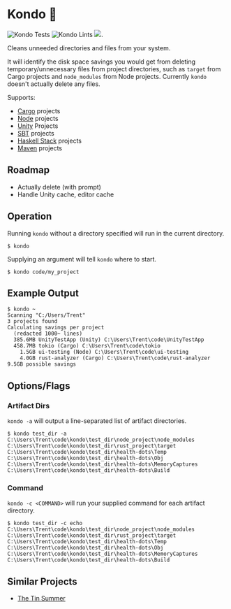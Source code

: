 # Kondo 🧹

![Kondo Tests](https://github.com/tbillington/kondo/workflows/Kondo%20Tests/badge.svg) ![Kondo Lints](https://github.com/tbillington/kondo/workflows/Kondo%20Lints/badge.svg) [![](https://tokei.rs/b1/github/tbillington/kondo?category=code)](https://github.com/tbillington/kondo).

Cleans unneeded directories and files from your system.

It will identify the disk space savings you would get from deleting temporary/unnecessary files from project directories, such as `target` from Cargo projects and `node_modules` from Node projects. Currently `kondo` doesn't actually delete any files.

Supports:

- [Cargo](https://doc.rust-lang.org/cargo/) projects
- [Node](https://nodejs.org/) projects
- [Unity](https://unity.com/) Projects
- [SBT](https://www.scala-sbt.org/) projects
- [Haskell Stack](https://docs.haskellstack.org/) projects
- [Maven](https://maven.apache.org/) projects

## Roadmap

- Actually delete (with prompt)
- Handle Unity cache, editor cache

## Operation

Running `kondo` without a directory specified will run in the current directory.

```
$ kondo
```

Supplying an argument will tell `kondo` where to start.

```
$ kondo code/my_project
```

## Example Output

```
$ kondo ~
Scanning "C:/Users/Trent"
3 projects found
Calculating savings per project
  (redacted 1000~ lines)
  385.6MB UnityTestApp (Unity) C:\Users\Trent\code\UnityTestApp
  458.7MB tokio (Cargo) C:\Users\Trent\code\tokio
    1.5GB ui-testing (Node) C:\Users\Trent\code\ui-testing
    4.0GB rust-analyzer (Cargo) C:\Users\Trent\code\rust-analyzer
9.5GB possible savings
```

## Options/Flags

### Artifact Dirs

`kondo -a` will output a line-separated list of artifact directories.

```
$ kondo test_dir -a
C:\Users\Trent\code\kondo\test_dir\node_project\node_modules
C:\Users\Trent\code\kondo\test_dir\rust_project\target
C:\Users\Trent\code\kondo\test_dir\health-dots\Temp
C:\Users\Trent\code\kondo\test_dir\health-dots\Obj
C:\Users\Trent\code\kondo\test_dir\health-dots\MemoryCaptures
C:\Users\Trent\code\kondo\test_dir\health-dots\Build
```

### Command

`kondo -c <COMMAND>` will run your supplied command for each artifact directory.

```
$ kondo test_dir -c echo
C:\Users\Trent\code\kondo\test_dir\node_project\node_modules
C:\Users\Trent\code\kondo\test_dir\rust_project\target
C:\Users\Trent\code\kondo\test_dir\health-dots\Temp
C:\Users\Trent\code\kondo\test_dir\health-dots\Obj
C:\Users\Trent\code\kondo\test_dir\health-dots\MemoryCaptures
C:\Users\Trent\code\kondo\test_dir\health-dots\Build
```

## Similar Projects

- [The Tin Summer](https://github.com/vmchale/tin-summer)
